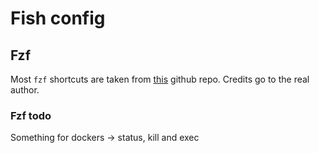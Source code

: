 # Fish config

## Fzf

Most `fzf` shortcuts are taken from [this](https://github.com/PatrickF1/fzf.fish) github repo. Credits go to the real author.

### Fzf todo

Something for dockers -> status, kill and exec
